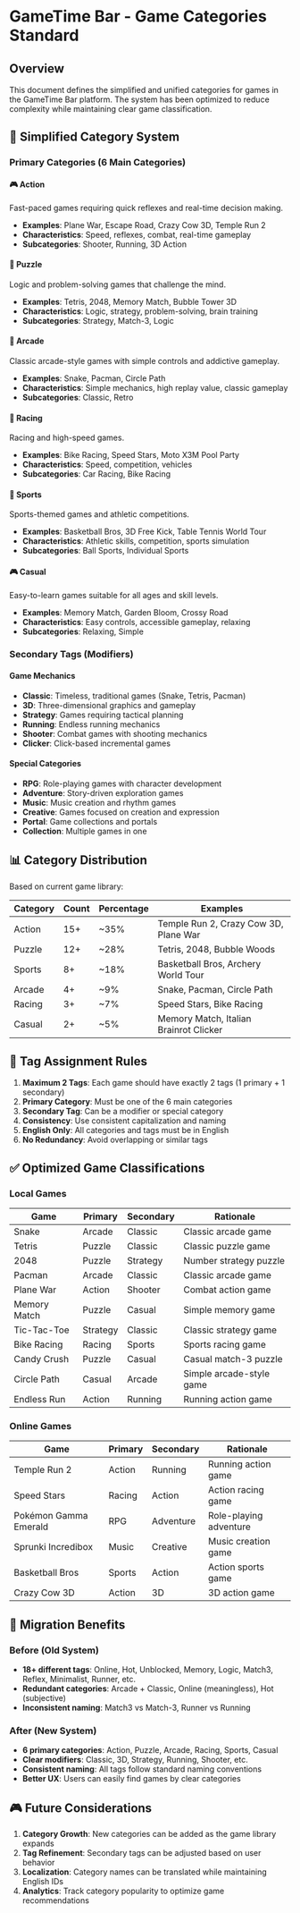 # GameTime Bar - Game Categories Standard

## Overview

This document defines the simplified and unified categories for games in the GameTime Bar platform. The system has been optimized to reduce complexity while maintaining clear game classification.

## 🎯 Simplified Category System

### Primary Categories (6 Main Categories)

#### 🎮 **Action**
Fast-paced games requiring quick reflexes and real-time decision making.
- **Examples**: Plane War, Escape Road, Crazy Cow 3D, Temple Run 2
- **Characteristics**: Speed, reflexes, combat, real-time gameplay
- **Subcategories**: Shooter, Running, 3D Action

#### 🧩 **Puzzle**  
Logic and problem-solving games that challenge the mind.
- **Examples**: Tetris, 2048, Memory Match, Bubble Tower 3D
- **Characteristics**: Logic, strategy, problem-solving, brain training
- **Subcategories**: Strategy, Match-3, Logic

#### 🎲 **Arcade**
Classic arcade-style games with simple controls and addictive gameplay.
- **Examples**: Snake, Pacman, Circle Path
- **Characteristics**: Simple mechanics, high replay value, classic gameplay
- **Subcategories**: Classic, Retro

#### 🏁 **Racing**
Racing and high-speed games.
- **Examples**: Bike Racing, Speed Stars, Moto X3M Pool Party
- **Characteristics**: Speed, competition, vehicles
- **Subcategories**: Car Racing, Bike Racing

#### 🏃 **Sports**
Sports-themed games and athletic competitions.
- **Examples**: Basketball Bros, 3D Free Kick, Table Tennis World Tour
- **Characteristics**: Athletic skills, competition, sports simulation
- **Subcategories**: Ball Sports, Individual Sports

#### 🎮 **Casual**
Easy-to-learn games suitable for all ages and skill levels.
- **Examples**: Memory Match, Garden Bloom, Crossy Road
- **Characteristics**: Easy controls, accessible gameplay, relaxing
- **Subcategories**: Relaxing, Simple

### Secondary Tags (Modifiers)

#### Game Mechanics
- **Classic**: Timeless, traditional games (Snake, Tetris, Pacman)
- **3D**: Three-dimensional graphics and gameplay
- **Strategy**: Games requiring tactical planning
- **Running**: Endless running mechanics
- **Shooter**: Combat games with shooting mechanics
- **Clicker**: Click-based incremental games

#### Special Categories
- **RPG**: Role-playing games with character development
- **Adventure**: Story-driven exploration games
- **Music**: Music creation and rhythm games
- **Creative**: Games focused on creation and expression
- **Portal**: Game collections and portals
- **Collection**: Multiple games in one

## 📊 Category Distribution

Based on current game library:

| Category | Count | Percentage | Examples |
|----------|-------|------------|----------|
| Action | 15+ | ~35% | Temple Run 2, Crazy Cow 3D, Plane War |
| Puzzle | 12+ | ~28% | Tetris, 2048, Bubble Woods |
| Sports | 8+ | ~18% | Basketball Bros, Archery World Tour |
| Arcade | 4+ | ~9% | Snake, Pacman, Circle Path |
| Racing | 3+ | ~7% | Speed Stars, Bike Racing |
| Casual | 2+ | ~5% | Memory Match, Italian Brainrot Clicker |

## 🎯 Tag Assignment Rules

1. **Maximum 2 Tags**: Each game should have exactly 2 tags (1 primary + 1 secondary)
2. **Primary Category**: Must be one of the 6 main categories
3. **Secondary Tag**: Can be a modifier or special category
4. **Consistency**: Use consistent capitalization and naming
5. **English Only**: All categories and tags must be in English
6. **No Redundancy**: Avoid overlapping or similar tags

## ✅ Optimized Game Classifications

### Local Games
| Game | Primary | Secondary | Rationale |
|------|---------|-----------|-----------|
| Snake | Arcade | Classic | Classic arcade game |
| Tetris | Puzzle | Classic | Classic puzzle game |
| 2048 | Puzzle | Strategy | Number strategy puzzle |
| Pacman | Arcade | Classic | Classic arcade game |
| Plane War | Action | Shooter | Combat action game |
| Memory Match | Puzzle | Casual | Simple memory game |
| Tic-Tac-Toe | Strategy | Classic | Classic strategy game |
| Bike Racing | Racing | Sports | Sports racing game |
| Candy Crush | Puzzle | Casual | Casual match-3 puzzle |
| Circle Path | Casual | Arcade | Simple arcade-style game |
| Endless Run | Action | Running | Running action game |

### Online Games
| Game | Primary | Secondary | Rationale |
|------|---------|-----------|-----------|
| Temple Run 2 | Action | Running | Running action game |
| Speed Stars | Racing | Action | Action racing game |
| Pokémon Gamma Emerald | RPG | Adventure | Role-playing adventure |
| Sprunki Incredibox | Music | Creative | Music creation game |
| Basketball Bros | Sports | Action | Action sports game |
| Crazy Cow 3D | Action | 3D | 3D action game |

## 🔄 Migration Benefits

### Before (Old System)
- **18+ different tags**: Online, Hot, Unblocked, Memory, Logic, Match3, Reflex, Minimalist, Runner, etc.
- **Redundant categories**: Arcade + Classic, Online (meaningless), Hot (subjective)
- **Inconsistent naming**: Match3 vs Match-3, Runner vs Running

### After (New System)
- **6 primary categories**: Action, Puzzle, Arcade, Racing, Sports, Casual
- **Clear modifiers**: Classic, 3D, Strategy, Running, Shooter, etc.
- **Consistent naming**: All tags follow standard naming conventions
- **Better UX**: Users can easily find games by clear categories

## 🎮 Future Considerations

1. **Category Growth**: New categories can be added as the game library expands
2. **Tag Refinement**: Secondary tags can be adjusted based on user behavior
3. **Localization**: Category names can be translated while maintaining English IDs
4. **Analytics**: Track category popularity to optimize game recommendations 